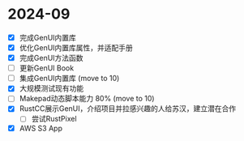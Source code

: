 # 2024-09

- [x] 完成GenUI内置库
- [x] 优化GenUI内置库属性，并适配手册
- [x] 完成GenUI方法函数
- [ ] 更新GenUI Book
- [ ] 集成GenUI内置库 (move to 10)
- [x] 大规模测试现有功能
- [ ] Makepad动态脚本能力 80% (move to 10)
- [x] RustCC展示GenUI，介绍项目并拉感兴趣的人给苏汉，建立潜在合作
  - [ ] 尝试RustPixel
- [x] AWS S3 App